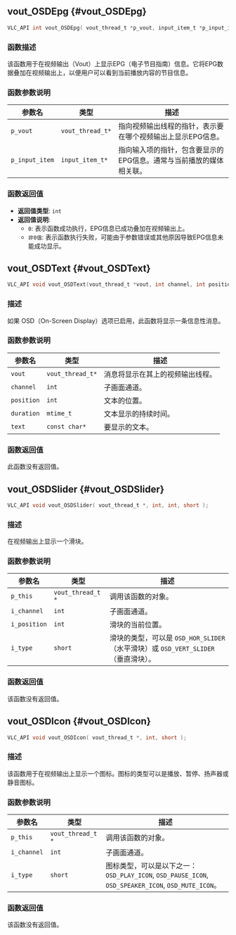 ## vout_OSDEpg {#vout_OSDEpg}

```c
VLC_API int vout_OSDEpg( vout_thread_t *p_vout, input_item_t *p_input_item );
```

### 函数描述
该函数用于在视频输出（Vout）上显示EPG（电子节目指南）信息。它将EPG数据叠加在视频输出上，以便用户可以看到当前播放内容的节目信息。

### 函数参数说明

| 参数名         | 类型            | 描述                                                                 |
|----------------|-----------------|----------------------------------------------------------------------|
| `p_vout`       | `vout_thread_t*` | 指向视频输出线程的指针，表示要在哪个视频输出上显示EPG信息。         |
| `p_input_item` | `input_item_t*`  | 指向输入项的指针，包含要显示的EPG信息。通常与当前播放的媒体相关联。|

### 函数返回值

- **返回值类型**: `int`
- **返回值说明**:
  - `0`: 表示函数成功执行，EPG信息已成功叠加在视频输出上。
  - `非0值`: 表示函数执行失败，可能由于参数错误或其他原因导致EPG信息未能成功显示。
## vout_OSDText {#vout_OSDText}

```c
VLC_API void vout_OSDText(vout_thread_t *vout, int channel, int position, mtime_t duration, const char *text);
```

### 描述
如果 OSD（On-Screen Display）选项已启用，此函数将显示一条信息性消息。

### 函数参数说明

| 参数名   | 类型          | 描述                                                         |
|----------|---------------|--------------------------------------------------------------|
| `vout`   | `vout_thread_t*` | 消息将显示在其上的视频输出线程。                             |
| `channel`| `int`         | 子画面通道。                                                 |
| `position`| `int`        | 文本的位置。                                                 |
| `duration`| `mtime_t`     | 文本显示的持续时间。                                         |
| `text`   | `const char*` | 要显示的文本。                                               |

### 函数返回值
此函数没有返回值。
## vout_OSDSlider {#vout_OSDSlider}

```c
VLC_API void vout_OSDSlider( vout_thread_t *, int, int, short );
```

### 描述
在视频输出上显示一个滑块。

### 函数参数说明

| 参数名      | 类型          | 描述                                                                 |
|-------------|---------------|--------------------------------------------------------------------------|
| `p_this`    | `vout_thread_t *` | 调用该函数的对象。                                                     |
| `i_channel` | `int`         | 子画面通道。                                                           |
| `i_position`| `int`         | 滑块的当前位置。                                                       |
| `i_type`    | `short`       | 滑块的类型，可以是 `OSD_HOR_SLIDER`（水平滑块）或 `OSD_VERT_SLIDER`（垂直滑块）。 |

### 函数返回值
该函数没有返回值。
## vout_OSDIcon {#vout_OSDIcon}

```c
VLC_API void vout_OSDIcon( vout_thread_t *, int, short );
```

### 描述
该函数用于在视频输出上显示一个图标。图标的类型可以是播放、暂停、扬声器或静音图标。

### 函数参数说明

| 参数名    | 类型           | 描述                                                                 |
|-----------|----------------|--------------------------------------------------------------------------|
| `p_this`  | `vout_thread_t *` | 调用该函数的对象。                                                     |
| `i_channel` | `int`          | 子画面通道。                                                           |
| `i_type`   | `short`        | 图标类型，可以是以下之一：`OSD_PLAY_ICON`, `OSD_PAUSE_ICON`, `OSD_SPEAKER_ICON`, `OSD_MUTE_ICON`。 |

### 函数返回值
该函数没有返回值。
